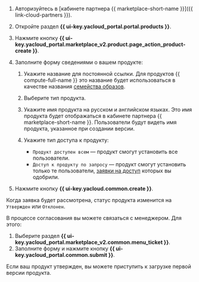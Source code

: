 1. Авторизуйтесь в [кабинете партнера {{ marketplace-short-name }}]({{ link-cloud-partners }}).
1. Откройте раздел **{{ ui-key.yacloud_portal.portal.products }}**.
1. Нажмите кнопку **{{ ui-key.yacloud_portal.marketplace_v2.product.page_action_product-create }}**.
1. Заполните форму сведениями о вашем продукте:

   1. Укажите название для постоянной ссылки. Для продуктов {{ compute-full-name }} это название будет использоваться в качестве названия [семейства образов](../../compute/concepts/image#family).
   1. Выберите тип продукта.
   1. Укажите имя продукта на русском и английском языках. Это имя продукта будет отображаться в кабинете партнера {{ marketplace-short-name }}. Пользователи будут видеть имя продукта, указанное при создании версии.
   1. Укажите тип доступа к продукту:

       * `Продукт доступен всем` — продукт смогут установить все пользователи.
       * `Доступ к продукту по запросу` — продукт смогут установить только те пользователи, [заявки на доступ](../../marketplace/operations/access-requests.md) которых вы одобрили.

1. Нажмите кнопку **{{ ui-key.yacloud.common.create }}**.

Когда заявка будет рассмотрена, статус продукта изменится на `Утвержден` или `Отклонен`.

В процессе согласования вы можете связаться с менеджером. Для этого:

1. Выберите раздел **{{ ui-key.yacloud_portal.marketplace_v2.common.menu_ticket }}**.
1. Заполните форму и нажмите кнопку **{{ ui-key.yacloud_portal.common.submit }}**.

Если ваш продукт утвержден, вы можете приступить к загрузке первой версии продукта.